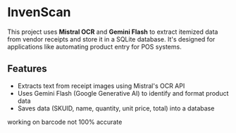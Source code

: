 # InvenScan

This project uses **Mistral OCR** and **Gemini Flash** to extract itemized data from vendor receipts and store it in a SQLite database. It's designed for applications like automating product entry for POS systems.

## Features

- Extracts text from receipt images using Mistral's OCR API
- Uses Gemini Flash (Google Generative AI) to identify and format product data
- Saves data (SKUID, name, quantity, unit price, total) into a database


working on barcode
not 100% accurate


